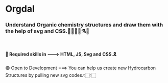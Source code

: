 # Orgdal
<h3>Understand Organic chemistry structures and draw them with the help of svg and CSS.👨‍🔬👩‍🔬⚗🧪</h3><br>

<h4>🔴 Required skills in ---> HTML, JS, Svg and CSS.🎗<br></h4>
🟢 Open to Development ===> You can help us create new Hydrocarbon Structures by pulling new svg codes.👇🏻👇🏻
